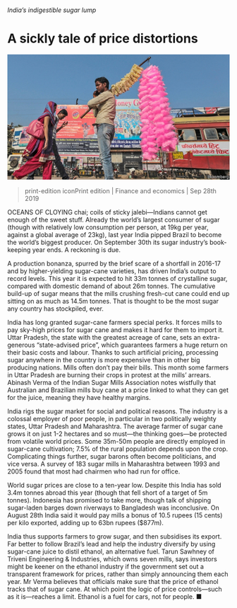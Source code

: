 ###### India’s indigestible sugar lump

# A sickly tale of price distortions 

![image](images/20190928_fnp502.jpg) 

> print-edition iconPrint edition | Finance and economics | Sep 28th 2019 

OCEANS OF CLOYING chai; coils of sticky jalebi—Indians cannot get enough of the sweet stuff. Already the world’s largest consumer of sugar (though with relatively low consumption per person, at 19kg per year, against a global average of 23kg), last year India pipped Brazil to become the world’s biggest producer. On September 30th its sugar industry’s book-keeping year ends. A reckoning is due. 

A production bonanza, spurred by the brief scare of a shortfall in 2016-17 and by higher-yielding sugar-cane varieties, has driven India’s output to record levels. This year it is expected to hit 33m tonnes of crystalline sugar, compared with domestic demand of about 26m tonnes. The cumulative build-up of sugar means that the mills crushing fresh-cut cane could end up sitting on as much as 14.5m tonnes. That is thought to be the most sugar any country has stockpiled, ever. 

India has long granted sugar-cane farmers special perks. It forces mills to pay sky-high prices for sugar cane and makes it hard for them to import it. Uttar Pradesh, the state with the greatest acreage of cane, sets an extra-generous “state-advised price”, which guarantees farmers a huge return on their basic costs and labour. Thanks to such artificial pricing, processing sugar anywhere in the country is more expensive than in other big producing nations. Mills often don’t pay their bills. This month some farmers in Uttar Pradesh are burning their crops in protest at the mills’ arrears. Abinash Verma of the Indian Sugar Mills Association notes wistfully that Australian and Brazilian mills buy cane at a price linked to what they can get for the juice, meaning they have healthy margins. 

India rigs the sugar market for social and political reasons. The industry is a colossal employer of poor people, in particular in two politically weighty states, Uttar Pradesh and Maharashtra. The average farmer of sugar cane grows it on just 1-2 hectares and so must—the thinking goes—be protected from volatile world prices. Some 35m-50m people are directly employed in sugar-cane cultivation; 7.5% of the rural population depends upon the crop. Complicating things further, sugar barons often become politicians, and vice versa. A survey of 183 sugar mills in Maharashtra between 1993 and 2005 found that most had chairmen who had run for office. 

World sugar prices are close to a ten-year low. Despite this India has sold 3.4m tonnes abroad this year (though that fell short of a target of 5m tonnes). Indonesia has promised to take more, though talk of shipping sugar-laden barges down riverways to Bangladesh was inconclusive. On August 28th India said it would pay mills a bonus of 10.5 rupees (15 cents) per kilo exported, adding up to 63bn rupees ($877m). 

India thus supports farmers to grow sugar, and then subsidises its export. Far better to follow Brazil’s lead and help the industry diversify by using sugar-cane juice to distil ethanol, an alternative fuel. Tarun Sawhney of Triveni Engineering & Industries, which owns seven mills, says investors might be keener on the ethanol industry if the government set out a transparent framework for prices, rather than simply announcing them each year. Mr Verma believes that officials make sure that the price of ethanol tracks that of sugar cane. At which point the logic of price controls—such as it is—reaches a limit. Ethanol is a fuel for cars, not for people. ■ 

